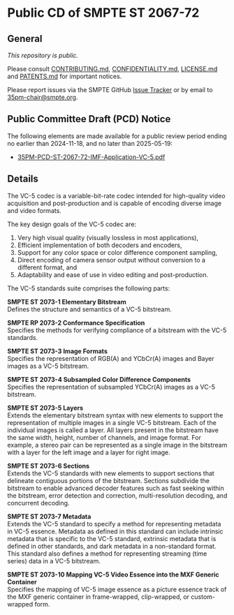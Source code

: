 # Public CD of SMPTE ST 2067-72

## General

_This repository is *public*._

Please consult [CONTRIBUTING.md](./CONTRIBUTING.md), [CONFIDENTIALITY.md](./CONFIDENTIALITY.md), [LICENSE.md](./LICENSE.md) and
[PATENTS.md](./PATENTS.md) for important notices.

Please report issues via the SMPTE GitHub [Issue Tracker](https://github.com/SMPTE/st2067-72/issues) or by email to [35pm-chair@smpte.org](mailto:35pm-chair@smpte.org).

## Public Committee Draft (PCD) Notice

The following elements are made available for a public review period ending no earlier than 2024-11-18, and no later than 2025-05-19:

* [35PM-PCD-ST-2067-72-IMF-Application-VC-5.pdf](https://github.com/SMPTE/st2067-72/blob/main/35PM-PCD-ST-2067-72-IMF-Application-VC-5.pdf)

## Details

The VC-5 codec is a variable-bit-rate codec intended for high-quality video acquisition and post-production and is capable of encoding diverse image and video formats.

The key design goals of the VC-5 codec are:
1. Very high visual quality (visually lossless in most applications),
2. Efficient implementation of both decoders and encoders,
3. Support for any color space or color difference component sampling,
4. Direct encoding of camera sensor output without conversion to a different format, and
5. Adaptability and ease of use in video editing and post-production. 

The VC-5 standards suite comprises the following parts:

**SMPTE ST 2073-1 Elementary Bitstream**</br>
Defines the structure and semantics of a VC-5 bitstream.

**SMPTE RP 2073-2 Conformance Specification**</br>
Specifies the methods for verifying compliance of a bitstream with the VC-5 standards.

**SMPTE ST 2073-3 Image Formats**</br>
Specifies the representation of RGB(A) and YCbCr(A) images and Bayer images as a VC-5 bitstream.

**SMPTE ST 2073-4 Subsampled Color Difference Components**</br>
Specifies the representation of subsampled YCbCr(A) images as a VC-5 bitstream.

**SMPTE ST 2073-5 Layers**</br>
Extends the elementary bitstream syntax with new elements to support the representation of multiple images in a single VC-5 bitstream. Each of the individual images is called a layer. All layers present in the bitstream have the same width, height, number of channels, and image format. For example, a stereo pair can be represented as a single image in the bitstream with a layer for the left image and a layer for right image.

**SMPTE ST 2073-6 Sections**</br>
Extends the VC-5 standards with new elements to support sections that delineate contiguous portions of the bitstream. Sections subdivide the bitstream to enable advanced decoder features such as fast seeking within the bitstream, error detection and correction, multi-resolution decoding, and concurrent decoding.

**SMPTE ST 2073-7 Metadata**</br>
Extends the VC-5 standard to specify a method for representing metadata in VC-5 essence. Metadata as defined in this standard can include intrinsic metadata that is specific to the VC-5 standard, extrinsic metadata that is defined in other standards, and dark metadata in a non-standard format. This standard also defines a method for representing streaming (time series) data in a VC-5 bitstream.

**SMPTE ST 2073-10 Mapping VC-5 Video Essence into the MXF Generic Container**</br>
Specifies the mapping of VC-5 image essence as a picture essence track of the MXF generic container in frame-wrapped, clip-wrapped, or custom-wrapped form.

